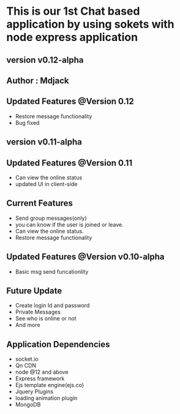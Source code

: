 # This is our 1st Chat based application by using sokets with node express application

## version v0.12-alpha
## Author : Mdjack

## Updated Features @Version 0.12
- Restore message functionality
- Bug fixed

## version v0.11-alpha

## Updated Features @Version 0.11
- Can view the online status
- updated UI in client-side

## Current Features

- Send group messages(only)
- you can know if the user is joined or leave.
- Can view the online status.
- Restore message functionality

## Updated Features @Version v0.10-alpha
-  Basic msg send funcationlity

## Future Update

- Create login Id and password
- Private Messages
- See who is online or not
- And more

## Application Dependencies
- socket.io
- Qn CDN
- node @12 and above
- Express framework
- Ejs template engine(ejs.co)
- Jquery Plugins
- loading animation plugin
- MongoDB
